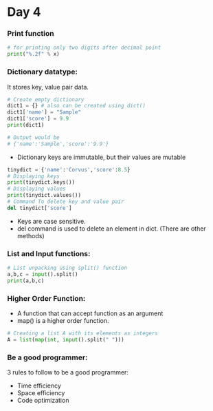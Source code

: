 # Day 4

### Print function

```python
# for printing only two digits after decimal point
print("%.2f" % x)
```

### Dictionary datatype:

 It stores key, value pair data.

```python
# Create empty dictionary
dict1 = {} # also can be created using dict()
dict1['name'] = "Sample"
dict1['score'] = 9.9
print(dict1)

# Output would be
# {'name':'Sample','score':'9.9'}
```

* Dictionary keys are immutable, but their values are mutable

```python
tinydict = {'name':'Corvus','score':8.5}
# Displaying keys
print(tinydict.keys())
# Displaying values
print(tinydict.values())
# Command To delete key and value pair
del tinydict['score']
```

* Keys are case sensitive.
* del command is used to delete an element in dict. (There are other methods)

### List and Input functions:

```python
# List unpacking using split() function
a,b,c = input().split()
print(a,b,c)
```

### Higher Order Function:

* A function that can accept function as an argument
* map() is a higher order function.

```python
# Creating a list A with its elements as integers
A = list(map(int, input().split(" ")))
```

### Be a good programmer:

3 rules to follow to be a good programmer:

- Time efficiency
- Space efficiency
- Code optimization